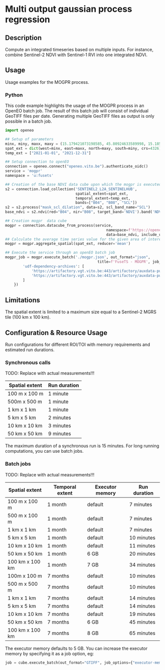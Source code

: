 # Multi output gaussian process regression

## Description

Compute an integrated timeseries based on multiple inputs.
For instance, combine Sentinel-2 NDVI with Sentinel-1 RVI into one integrated NDVI.

## Usage

Usage examples for the MOGPR process.

### Python

This code example highlights the usage of the MOGPR process in an OpenEO batch job.
The result of this batch job will consist of individual GeoTIFF files per date.
Generating multiple GeoTIFF files as output is only possible in a batch job.

```python
import openeo

## Setup of parameters
minx, miny, maxx, maxy = (15.179421073198585, 45.80924633589998, 15.185336903822831, 45.81302555710934)
spat_ext = dict(west=minx, east=maxx, north=maxy, south=miny, crs=4326)
temp_ext = ["2021-01-01", "2021-12-31"]

## Setup connection to openEO
connection = openeo.connect("openeo.vito.be").authenticate_oidc()
service = 'mogpr'
namespace = 'u:fusets'

## Creation of the base NDVI data cube upon which the mogpr is executed
s2 = connection.load_collection('SENTINEL2_L2A_SENTINELHUB',
                                spatial_extent=spat_ext,
                                temporal_extent=temp_ext,
                                bands=["B04", "B08", "SCL"])
s2 = s2.process("mask_scl_dilation", data=s2, scl_band_name="SCL")
base_ndvi = s2.ndvi(red="B04", nir="B08", target_band='NDVI').band('NDVI')

## Creation mogpr  data cube
mogpr = connection.datacube_from_process(service,
                                              namespace=f'https://openeo.vito.be/openeo/1.1/processes/{namespace}/{service}',
                                              data=base_ndvi, include_uncertainties=True)
## Calculate the average time series value for the given area of interest
mogpr = mogpr.aggregate_spatial(spat_ext, reducer='mean')

## Execute the service through an openEO batch job
mogpr_job = mogpr.execute_batch('./mogpr.json', out_format="json",
                                          title=f'FuseTS - MOGPR', job_options={
        'udf-dependency-archives': [
            'https://artifactory.vgt.vito.be:443/artifactory/auxdata-public/ai4food/fusets_venv.zip#tmp/venv',
            'https://artifactory.vgt.vito.be:443/artifactory/auxdata-public/ai4food/fusets.zip#tmp/venv_static'
        ]
    })
```

## Limitations

The spatial extent is limited to a maximum size equal to a Sentinel-2 MGRS tile (100 km x 100 km).

## Configuration & Resource Usage

Run configurations for different ROI/TOI with memory requirements and estimated run durations.

### Synchronous calls

TODO: Replace with actual measurements!!!

| Spatial extent | Run duration |
|----------------|--------------|
| 100 m x 100 m  | 1 minute     |
| 500m x 500 m   | 1 minute     |
| 1 km x 1 km    | 1 minute     |
| 5 km x 5 km    | 2 minutes    |
| 10 km x 10 km  | 3 minutes    |
| 50 km x 50 km  | 9 minutes    |

The maximum duration of a synchronous run is 15 minutes.
For long running computations, you can use batch jobs.

### Batch jobs

TODO: Replace with actual measurements!!!

| Spatial extent  | Temporal extent | Executor memory | Run duration |
|-----------------|-----------------|-----------------|--------------|
| 100 m x 100 m   | 1 month         | default         | 7 minutes    |
| 500 m x 100 m   | 1 month         | default         | 7 minutes    |
| 1 km x 1 km     | 1 month         | default         | 7 minutes    |
| 5 km x 5 km     | 1 month         | default         | 10 minutes   |
| 10 km x 10 km   | 1 month         | default         | 11 minutes   |
| 50 km x 50 km   | 1 month         | 6 GB            | 20 minutes   |
| 100 km x 100 km | 1 month         | 7 GB            | 34 minutes   |
| 100m x 100 m    | 7 months        | default         | 10 minutes   |
| 500 m x 500 m   | 7 months        | default         | 10 minutes   |
| 1 km x 1 km     | 7 months        | default         | 14 minutes   |
| 5 km x 5 km     | 7 months        | default         | 14 minutes   |
| 10 km x 10 km   | 7 months        | default         | 19 minutes   |
| 50 km x 50 km   | 7 months        | 6 GB            | 45 minutes   |
| 100 km x 100 km | 7 months        | 8 GB            | 65 minutes   |

The executor memory defaults to 5 GB. You can increase the executor memory by specifying it as a job option, eg:

```python
job = cube.execute_batch(out_format="GTIFF", job_options={"executor-memory": "7g"})
```
